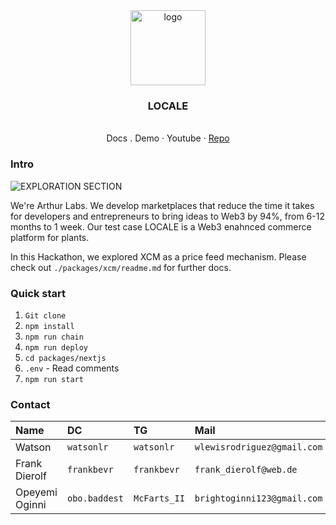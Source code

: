 <div align="center">
<img src="https://i.ibb.co/CMKZrPj/Group-1739.png" alt="logo" width="120" height="120" />
</div>

<h3 align="center">LOCALE</h3>
  <p align="center">
  <br />
    <a>Docs</a>
    .
    <a>Demo</a>
    ·
    <a>Youtube</a>
    ·
    <a href="https://github.com/5eh/LOCALE">Repo</a>
  </p>
</div>


### Intro


![EXPLORATION SECTION](https://i.ibb.co/gDgjf57/image-2024-04-30-123235379.png)


We're Arthur Labs. We develop marketplaces that reduce the time it takes for developers and entrepreneurs to bring ideas to Web3 by 94%, from 6-12 months to 1 week. Our test case LOCALE is a Web3 enahnced commerce platform for plants.

In this Hackathon, we explored XCM as a price feed mechanism. Please check out `./packages/xcm/readme.md` for further docs. 



### Quick start

1.  `Git clone`
2.  `npm install`
3.  `npm run chain`
4.  `npm run deploy`
5.  `cd packages/nextjs`
6.  `.env` - Read comments
7.  `npm run start`

### Contact

| Name           | DC            | TG           | Mail                        |
| :------------- | :------------ | :----------- | :-------------------------- |
| Watson         | `watsonlr`    | `watsonlr`   | `wlewisrodriguez@gmail.com` |
| Frank Dierolf  | `frankbevr`   | `frankbevr`  | `frank_dierolf@web.de`      |
| Opeyemi Oginni | `obo.baddest` | `McFarts_II` | `brightoginni123@gmail.com` |

